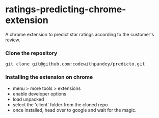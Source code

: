 # ratings-predicting-chrome-extension
A chrome extension to predict star ratings according to the customer's review.

### Clone the repository

<pre>git clone git@github.com:codewithpandey/predicto.git</pre>

### Installing the extension on chrome
  - menu > more tools > extensions
  - enable developer options
  - load unpacked
  - select the 'client' folder from the cloned repo
  - once installed, head over to google and wait for the magic.
